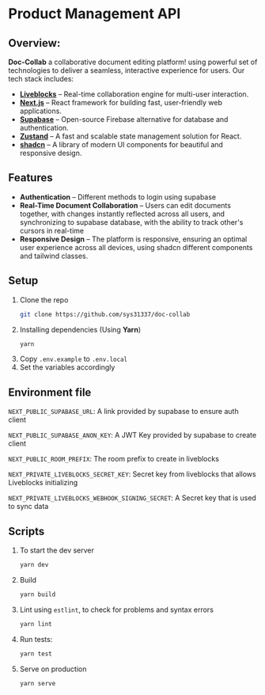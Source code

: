 
# Product Management API
## Overview:

**Doc-Collab** a collaborative document editing platform! using powerful set of technologies to deliver a seamless, interactive experience for users. Our tech stack includes:

- [**Liveblocks**](https://liveblocks.io/) – Real-time collaboration engine for multi-user interaction.
- [**Next.js**](https://nextjs.org/) – React framework for building fast, user-friendly web applications.
- [**Supabase**](https://supabase.com/) – Open-source Firebase alternative for database and authentication.
- [**Zustand**](https://github.com/pmndrs/zustand) – A fast and scalable state management solution for React.
- [**shadcn**](https://ui.shadcn.com/) – A library of modern UI components for beautiful and responsive design.

## Features

- **Authentication** – Different methods to login using supabase
- **Real-Time Document Collaboration** – Users can edit documents together, with changes instantly reflected across all users, and synchronizing to supabase database, with the ability to track other's cursors in real-time
- **Responsive Design** – The platform is responsive, ensuring an optimal user experience across all devices, using shadcn different components and tailwind classes.

## Setup

1. Clone the repo
   ```sh
   git clone https://github.com/sys31337/doc-collab
   ```
2. Installing dependencies (Using **Yarn**)
   ```sh
   yarn
   ```
3. Copy `.env.example` to `.env.local`
4. Set the variables accordingly

## Environment file
`NEXT_PUBLIC_SUPABASE_URL`: A link provided by supabase to ensure auth client

`NEXT_PUBLIC_SUPABASE_ANON_KEY`: A JWT Key provided by supabase to create client

`NEXT_PUBLIC_ROOM_PREFIX`: The room prefix to create in liveblocks

`NEXT_PRIVATE_LIVEBLOCKS_SECRET_KEY`: Secret key from liveblocks that allows Liveblocks initializing

`NEXT_PRIVATE_LIVEBLOCKS_WEBHOOK_SIGNING_SECRET`: A Secret key that is used to sync data

## Scripts

1. To start the dev server
   ```sh
   yarn dev
   ```
2. Build
   ```sh
   yarn build
   ```
3. Lint using `estlint`, to check for problems and syntax errors
   ```sh
   yarn lint
   ```
4. Run tests:
   ```sh
   yarn test
   ```
5. Serve on production
   ```sh
   yarn serve
   ```
